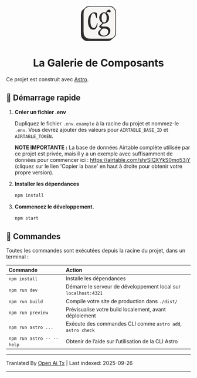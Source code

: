 <p align="center">
  <a href="https://component.gallery">
    <img alt="" src="https://github.com/inbn/component-gallery/raw/main/public/favicon-96x96.png" width="96" />
  </a>
</p>
<h1 align="center">
  La Galerie de Composants
</h1>

Ce projet est construit avec [Astro](https://astro.build/).

## 🚀 Démarrage rapide

1. **Créer un fichier .env**

   Dupliquez le fichier `.env.example` à la racine du projet et nommez-le `.env`. Vous devrez ajouter des valeurs pour `AIRTABLE_BASE_ID` et `AIRTABLE_TOKEN`.

   **NOTE IMPORTANTE :** La base de données Airtable complète utilisée par ce projet est privée, mais il y a un exemple avec suffisamment de données pour commencer ici : https://airtable.com/shrSIQXYkS0mo53jY (cliquez sur le lien 'Copier la base' en haut à droite pour obtenir votre propre version).

1. **Installer les dépendances**

   ```sh
   npm install
   ```
1. **Commencez le développement.**


   ```sh
   npm start
   ```

## 🧞 Commandes

Toutes les commandes sont exécutées depuis la racine du projet, dans un terminal :

| Commande                  | Action                                           |
| :------------------------ | :----------------------------------------------- |
| `npm install`             | Installe les dépendances                         |
| `npm run dev`             | Démarre le serveur de développement local sur `localhost:4321` |
| `npm run build`           | Compile votre site de production dans `./dist/` |
| `npm run preview`         | Prévisualise votre build localement, avant déploiement |
| `npm run astro ...`       | Exécute des commandes CLI comme `astro add`, `astro check` |
| `npm run astro -- --help` | Obtenir de l’aide sur l’utilisation de la CLI Astro |



---


Tranlated By [Open Ai Tx](https://github.com/OpenAiTx/OpenAiTx) | Last indexed: 2025-09-26


---